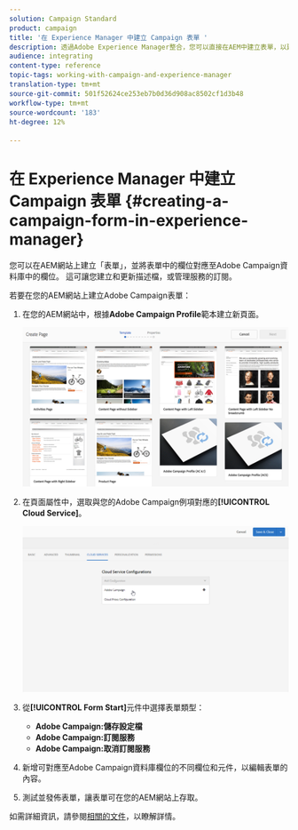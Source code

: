 ```yaml
---
solution: Campaign Standard
product: campaign
title: '在 Experience Manager 中建立 Campaign 表單 '
description: 透過Adobe Experience Manager整合，您可以直接在AEM中建立表單，以建立和更新個人檔案或管理訂閱。
audience: integrating
content-type: reference
topic-tags: working-with-campaign-and-experience-manager
translation-type: tm+mt
source-git-commit: 501f52624ce253eb7b0d36d908ac8502cf1d3b48
workflow-type: tm+mt
source-wordcount: '183'
ht-degree: 12%

---
```



# 在 Experience Manager 中建立 Campaign 表單 {#creating-a-campaign-form-in-experience-manager}

您可以在AEM網站上建立「表單」，並將表單中的欄位對應至Adobe Campaign資料庫中的欄位。 這可讓您建立和更新描述檔，或管理服務的訂閱。

若要在您的AEM網站上建立Adobe Campaign表單：

1. 在您的AEM網站中，根據&#x200B;**Adobe Campaign Profile**&#x200B;範本建立新頁面。

   ![](assets/aem_content_forms.png)

1. 在頁面屬性中，選取與您的Adobe Campaign例項對應的&#x200B;**[!UICONTROL Cloud Service]**。

   ![](assets/aem_content_forms_2.png)

1. 從&#x200B;**[!UICONTROL Form Start]**&#x200B;元件中選擇表單類型：

   * **Adobe Campaign:儲存設定檔**
   * **Adobe Campaign:訂閱服務**
   * **Adobe Campaign:取消訂閱服務**

1. 新增可對應至Adobe Campaign資料庫欄位的不同欄位和元件，以編輯表單的內容。
1. 測試並發佈表單，讓表單可在您的AEM網站上存取。

如需詳細資訊，請參閱[相關的文件](https://docs.adobe.com/content/help/en/experience-manager-65/authoring/aem-adobe-campaign/adobe-campaign-forms.html)，以瞭解詳情。
